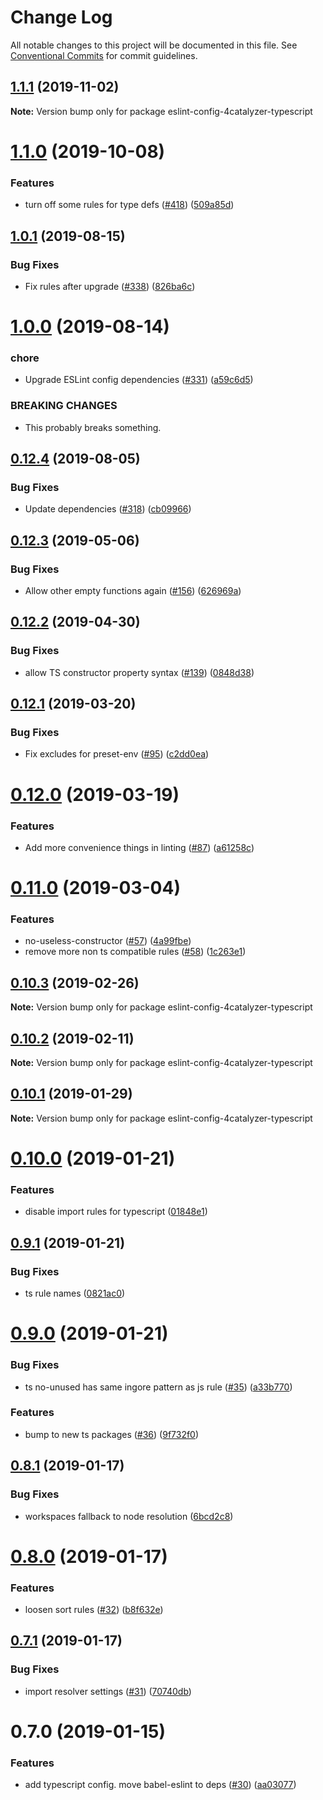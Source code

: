 # Change Log

All notable changes to this project will be documented in this file.
See [Conventional Commits](https://conventionalcommits.org) for commit guidelines.

## [1.1.1](https://github.com/4Catalyzer/javascript/compare/eslint-config-4catalyzer-typescript@1.1.0...eslint-config-4catalyzer-typescript@1.1.1) (2019-11-02)

**Note:** Version bump only for package eslint-config-4catalyzer-typescript





# [1.1.0](https://github.com/4Catalyzer/javascript/compare/eslint-config-4catalyzer-typescript@1.0.1...eslint-config-4catalyzer-typescript@1.1.0) (2019-10-08)


### Features

* turn off some rules for type defs ([#418](https://github.com/4Catalyzer/javascript/issues/418)) ([509a85d](https://github.com/4Catalyzer/javascript/commit/509a85d))





## [1.0.1](https://github.com/4Catalyzer/javascript/compare/eslint-config-4catalyzer-typescript@1.0.0...eslint-config-4catalyzer-typescript@1.0.1) (2019-08-15)


### Bug Fixes

* Fix rules after upgrade ([#338](https://github.com/4Catalyzer/javascript/issues/338)) ([826ba6c](https://github.com/4Catalyzer/javascript/commit/826ba6c))





# [1.0.0](https://github.com/4Catalyzer/javascript/compare/eslint-config-4catalyzer-typescript@0.12.4...eslint-config-4catalyzer-typescript@1.0.0) (2019-08-14)


### chore

* Upgrade ESLint config dependencies ([#331](https://github.com/4Catalyzer/javascript/issues/331)) ([a59c6d5](https://github.com/4Catalyzer/javascript/commit/a59c6d5))


### BREAKING CHANGES

* This probably breaks something.





## [0.12.4](https://github.com/4Catalyzer/javascript/compare/eslint-config-4catalyzer-typescript@0.12.3...eslint-config-4catalyzer-typescript@0.12.4) (2019-08-05)


### Bug Fixes

* Update dependencies ([#318](https://github.com/4Catalyzer/javascript/issues/318)) ([cb09966](https://github.com/4Catalyzer/javascript/commit/cb09966))





## [0.12.3](https://github.com/4Catalyzer/javascript/compare/eslint-config-4catalyzer-typescript@0.12.2...eslint-config-4catalyzer-typescript@0.12.3) (2019-05-06)


### Bug Fixes

* Allow other empty functions again ([#156](https://github.com/4Catalyzer/javascript/issues/156)) ([626969a](https://github.com/4Catalyzer/javascript/commit/626969a))





## [0.12.2](https://github.com/4Catalyzer/javascript/compare/eslint-config-4catalyzer-typescript@0.12.1...eslint-config-4catalyzer-typescript@0.12.2) (2019-04-30)


### Bug Fixes

* allow TS constructor property syntax ([#139](https://github.com/4Catalyzer/javascript/issues/139)) ([0848d38](https://github.com/4Catalyzer/javascript/commit/0848d38))





## [0.12.1](https://github.com/4Catalyzer/javascript/compare/eslint-config-4catalyzer-typescript@0.12.0...eslint-config-4catalyzer-typescript@0.12.1) (2019-03-20)


### Bug Fixes

* Fix excludes for preset-env ([#95](https://github.com/4Catalyzer/javascript/issues/95)) ([c2dd0ea](https://github.com/4Catalyzer/javascript/commit/c2dd0ea))





# [0.12.0](https://github.com/4Catalyzer/javascript/compare/eslint-config-4catalyzer-typescript@0.11.0...eslint-config-4catalyzer-typescript@0.12.0) (2019-03-19)


### Features

* Add more convenience things in linting ([#87](https://github.com/4Catalyzer/javascript/issues/87)) ([a61258c](https://github.com/4Catalyzer/javascript/commit/a61258c))





# [0.11.0](https://github.com/4Catalyzer/javascript/compare/eslint-config-4catalyzer-typescript@0.10.3...eslint-config-4catalyzer-typescript@0.11.0) (2019-03-04)


### Features

* no-useless-constructor ([#57](https://github.com/4Catalyzer/javascript/issues/57)) ([4a99fbe](https://github.com/4Catalyzer/javascript/commit/4a99fbe))
* remove more non ts compatible rules ([#58](https://github.com/4Catalyzer/javascript/issues/58)) ([1c263e1](https://github.com/4Catalyzer/javascript/commit/1c263e1))





## [0.10.3](https://github.com/4Catalyzer/javascript/compare/eslint-config-4catalyzer-typescript@0.10.2...eslint-config-4catalyzer-typescript@0.10.3) (2019-02-26)

**Note:** Version bump only for package eslint-config-4catalyzer-typescript





## [0.10.2](https://github.com/4Catalyzer/javascript/compare/eslint-config-4catalyzer-typescript@0.10.1...eslint-config-4catalyzer-typescript@0.10.2) (2019-02-11)

**Note:** Version bump only for package eslint-config-4catalyzer-typescript





## [0.10.1](https://github.com/javascript/tree/master/packages/eslint-config-4catalyzer-typescript/compare/eslint-config-4catalyzer-typescript@0.10.0...eslint-config-4catalyzer-typescript@0.10.1) (2019-01-29)

**Note:** Version bump only for package eslint-config-4catalyzer-typescript





# [0.10.0](https://github.com/javascript/tree/master/packages/eslint-config-4catalyzer-typescript/compare/eslint-config-4catalyzer-typescript@0.9.1...eslint-config-4catalyzer-typescript@0.10.0) (2019-01-21)


### Features

* disable import rules for typescript ([01848e1](https://github.com/javascript/tree/master/packages/eslint-config-4catalyzer-typescript/commit/01848e1))





## [0.9.1](https://github.com/javascript/tree/master/packages/eslint-config-4catalyzer-typescript/compare/eslint-config-4catalyzer-typescript@0.9.0...eslint-config-4catalyzer-typescript@0.9.1) (2019-01-21)


### Bug Fixes

* ts rule names ([0821ac0](https://github.com/javascript/tree/master/packages/eslint-config-4catalyzer-typescript/commit/0821ac0))





# [0.9.0](https://github.com/javascript/tree/master/packages/eslint-config-4catalyzer-typescript/compare/eslint-config-4catalyzer-typescript@0.8.1...eslint-config-4catalyzer-typescript@0.9.0) (2019-01-21)


### Bug Fixes

* ts no-unused has same ingore pattern as js rule ([#35](https://github.com/javascript/tree/master/packages/eslint-config-4catalyzer-typescript/issues/35)) ([a33b770](https://github.com/javascript/tree/master/packages/eslint-config-4catalyzer-typescript/commit/a33b770))


### Features

* bump to new ts packages ([#36](https://github.com/javascript/tree/master/packages/eslint-config-4catalyzer-typescript/issues/36)) ([9f732f0](https://github.com/javascript/tree/master/packages/eslint-config-4catalyzer-typescript/commit/9f732f0))





## [0.8.1](https://github.com/javascript/tree/master/packages/eslint-config-4catalyzer-typescript/compare/eslint-config-4catalyzer-typescript@0.8.0...eslint-config-4catalyzer-typescript@0.8.1) (2019-01-17)


### Bug Fixes

* workspaces fallback to node resolution ([6bcd2c8](https://github.com/javascript/tree/master/packages/eslint-config-4catalyzer-typescript/commit/6bcd2c8))





# [0.8.0](https://github.com/javascript/tree/master/packages/eslint-config-4catalyzer-typescript/compare/eslint-config-4catalyzer-typescript@0.7.1...eslint-config-4catalyzer-typescript@0.8.0) (2019-01-17)


### Features

* loosen sort rules ([#32](https://github.com/javascript/tree/master/packages/eslint-config-4catalyzer-typescript/issues/32)) ([b8f632e](https://github.com/javascript/tree/master/packages/eslint-config-4catalyzer-typescript/commit/b8f632e))





## [0.7.1](https://github.com/javascript/tree/master/packages/eslint-config-4catalyzer-typescript/compare/eslint-config-4catalyzer-typescript@0.7.0...eslint-config-4catalyzer-typescript@0.7.1) (2019-01-17)


### Bug Fixes

* import resolver settings ([#31](https://github.com/javascript/tree/master/packages/eslint-config-4catalyzer-typescript/issues/31)) ([70740db](https://github.com/javascript/tree/master/packages/eslint-config-4catalyzer-typescript/commit/70740db))





# 0.7.0 (2019-01-15)


### Features

* add typescript config. move babel-eslint to deps ([#30](https://github.com/javascript/tree/master/packages/eslint-config-4catalyzer-typescript/issues/30)) ([aa03077](https://github.com/javascript/tree/master/packages/eslint-config-4catalyzer-typescript/commit/aa03077))
